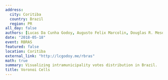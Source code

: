 ```yaml
---
address:
  city: Coritiba
  country: Brazil
  region: PR
all_day: false
authors: [Lucas Da Cunha Godoy, Augusto Felix Marcolin, Douglas R. Mesquita de Azevedo, Luis Gustavo Silva e Silva]
date: "2018-05-18"
event: RBRAS
featured: false
location: Coritiba
external_link: "http://lcgodoy.me/rbras"
math: true
summary: Visualizing intramunicipality votes distribution in Brazil.
title: Voronoi Cells
---
```

